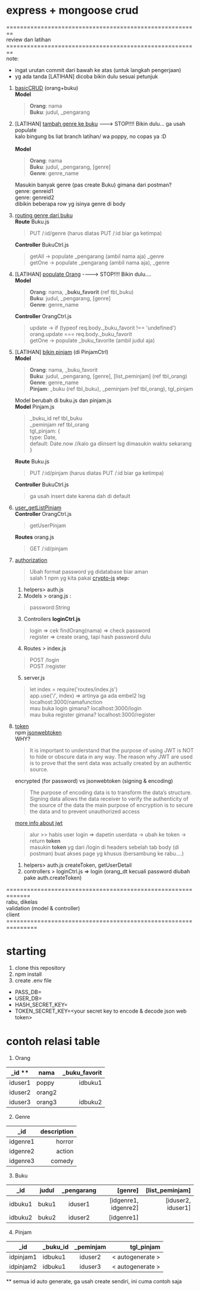 # express + mongoose crud <br/>
========================================================<br/>
review dan latihan<br/>
========================================================<br/>
note: 
- ingat urutan commit dari bawah ke atas (untuk langkah pengerjaan)
- yg ada tanda [LATIHAN] dicoba bikin dulu sesuai petunjuk
1. [basicCRUD](https://github.com/sarielab/mongoosecrud/commits/basicCRUD_orang_buku) (orang+buku)<br/>
 __Model__ <br/>
   >__Orang__: nama <br/>
    __Buku__: judul, _pengarang
2. [LATIHAN] [tambah genre ke buku](https://github.com/sarielab/mongoosecrud/commits/2_LATIHAN_genre_buku) ---> STOP!!!! Bikin dulu... ga usah populate <br/>
 kalo bingung bs liat branch latihan/ wa poppy, no copas ya :D <br/><br/>
  __Model__ <br/>
    > __Orang__: nama <br/>
     __Buku__: judul, _pengarang, [genre] <br/>
     __Genre__: genre_name

   Masukin banyak genre (pas create Buku) gimana dari postman? <br/>
   genre: genreid1<br/>
   genre: genreid2<br/>
   dibikin beberapa row yg isinya genre di body<br/>
 
3. [routing genre dari buku](https://github.com/sarielab/mongoosecrud/commits/3_routing_genre_dari_buku)<br/>
  __Route__ Buku.js<br/>
    > PUT /:id/genre (harus diatas PUT /:id biar ga ketimpa)<br/>
      
    __Controller__ BukuCtrl.js<br/>
     > getAll -> populate _pengarang (ambil nama aja) _genre<br/>
        getOne -> populate _pengarang (ambil nama aja), _genre<br/>
4. [LATIHAN] [populate Orang](https://github.com/sarielab/mongoosecrud/commits/4_latihan_populate_orang) ----> STOP!!!! Bikin dulu....<br/>
   __Model__ <br/>
     > __Orang__: nama, ___buku_favorit__ (ref tbl_buku)<br/>
      __Buku__: judul, _pengarang, [genre] <br/>
      __Genre__: genre_name
     
   __Controller__ OrangCtrl.js<br/>
      > update -> if (typeof req.body._buku_favorit !== 'undefined') orang.update === req.body._buku_favorit<br/>
      > getOne -> populate _buku_favorite (ambil judul aja)<br/>
     
5. [LATIHAN] [bikin pinjam](https://github.com/sarielab/mongoosecrud/commits/5_latihan_pinjam) (di PinjamCtrl)<br/>
  __Model__ <br/>
   > __Orang__: nama, _buku_favorit <br/>
     __Buku__: judul, _pengarang, [genre], [list_peminjam] (ref tbl_orang) <br/>
     __Genre__: genre_name<br/>
     __Pinjam__: _buku (ref tbl_buku), _peminjam (ref tbl_orang), tgl_pinjam<br/>
     
     
   Model berubah di buku.js dan pinjam.js<br/>
   __Model__ Pinjam.js<br/> 
    > _buku_id ref tbl_buku<br/>
     _peminjam ref tbl_orang<br/>
     tgl_pinjam: {<br/>
         type: Date,<br/>
         default: Date.now //kalo ga diinsert lsg dimasukin waktu sekarang<br/>
     }<br/>
     
    __Route__ Buku.js<br/>
     > PUT /:id/pinjam (harus diatas PUT /:id biar ga ketimpa)<br/>

   __Controller__ BukuCtrl.js<br/>
    > ga usah insert date karena dah di default 
6. [user_getListPinjam](https://github.com/sarielab/mongoosecrud/commits/6_user_getListPinjam)<br/>
   __Controller__ OrangCtrl.js<br/>
   > getUserPinjam<br/>
   
   __Routes__ orang.js<br/>
   > GET /:id/pinjam<br/>
   
7. [authorization](https://github.com/sarielab/mongoosecrud/commits/7_authorization)<br/>
   > Ubah format password yg didatabase biar aman<br/>
   > salah 1 npm yg kita pakai [crypto-js](https://www.npmjs.com/package/crypto-js)
   __step:__ <br/>
   1. helpers> auth.js<br/>
   2. Models > orang.js :<br/> 
    > password:String <br/>
   3. Controllers __loginCtrl.js__<br/>
   > login => cek findOrang(nama) => check password <br/>
     register => create orang, tapi hash password dulu<br/>
     
   4. Routes > index.js<br/>
   > POST /login<br/>
    POST /register<br/>
    
    5. server.js <br/>
    > let index = require('routes/index.js') <br/>
      app.use('/', index) => artinya ga ada embel2 lsg localhost:3000/namafunction<br/>
      mau buka login gimana? localhost:3000/login<br/>
      mau buka register gimana? localhost:3000/register<br/>
    
 8. [token](https://github.com/sarielab/mongoosecrud/commits/8_jsonwebtoken)<br/>
   npm [jsonwebtoken](https://www.npmjs.com/package/jsonwebtoken)<br/>
   WHY? 
    > It is important to understand that the purpose of using JWT is NOT to hide or obscure data in any way. The reason why     JWT are used is to prove that the sent data was actually created by an authentic source. <br/>
    
    encrypted (for password) vs jsonwebtoken (signing & encoding)<br/>
    > The purpose of encoding data is to transform the data’s structure. Signing data allows the data receiver to verify the authenticity of the source of the data
    > the main purpose of encryption is to secure the data and to prevent unauthorized access <br/>
  
    [more info about jwt](https://medium.com/vandium-software/5-easy-steps-to-understanding-json-web-tokens-jwt-1164c0adfcec) <br/>
    > alur >> habis user login => dapetin userdata -> ubah ke token -> return __token__<br/>
    > masukin __token__ yg dari /login di headers sebelah tab body (di postman) buat akses page yg khusus (bersambung ke rabu....)<br/>
    
    1. helpers> auth.js createToken, getUserDetail<br/>
    2. controllers > loginCtrl.js => login (orang_dt kecuali password diubah pake auth.createToken) </br>
   
   =============================================================<br/>
   rabu, dikelas<br/>
   validation (model & controller)<br/>
   client<br/>
   ===============================================================<br/>

# starting
1. clone this repository
2. npm install
3. create .env file 
 - PASS_DB=<your db password>
 - USER_DB=<your db username>
 - HASH_SECRET_KEY=<your secret key to hash password>
 - TOKEN_SECRET_KEY=<your secret key to encode & decode json web token>

# contoh relasi table
1. Orang

| _id **      | nama      | _buku_favorit  |
| ----------- | --------- | --------------:|
| iduser1     | poppy     | idbuku1        |
| iduser2     | orang2    |                |
| iduser3     | orang3    | idbuku2        |

2. Genre

| _id         | description   |
| ----------- | -------------:|
| idgenre1    | horror        |
| idgenre2    | action        |
| idgenre3    | comedy        |

3. Buku

| _id         | judul         | _pengarang     | [genre]              |  [list_peminjam]   |
| ----------- | ------------- |:--------------:| --------------------:| ------------------:| 
| idbuku1     | buku1         |  iduser1       | [idgenre1, idgenre2] | [iduser2, iduser1] |
| idbuku2     | buku2         |  iduser2       | [idgenre1]           |                    |

4. Pinjam

| _id         | _buku_id      | _peminjam      | tgl_pinjam       |
| ----------- | ------------- |:--------------:| ----------------:|
| idpinjam1    | idbuku1       |  iduser2      | < autogenerate > |
| idpinjam2    | idbuku1       |  iduser3      | < autogenerate > |

** semua id auto generate, ga usah create sendiri, ini cuma contoh saja
